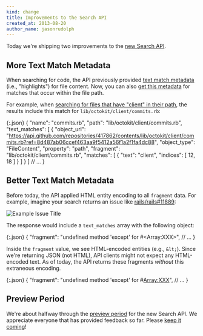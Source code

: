 ```yaml
---
kind: change
title: Improvements to the Search API
created_at: 2013-08-20
author_name: jasonrudolph
---
```


Today we're shipping two improvements to the [new Search API][original-search-api-announcement].

## More Text Match Metadata

When searching for code, the API previously provided [text match metadata][text-matches] (i.e., "highlights") for file content.
Now, you can also [get this metadata][code-text-matches] for matches that occur within the file path.

For example, when [searching for files that have "client" in their path][example-path-search], the results include this match for `lib/octokit/client/commits.rb`:

{:.json}
    {
      "name": "commits.rb",
      "path": "lib/octokit/client/commits.rb",
      "text_matches": [
        {
          "object_url": "https://api.github.com/repositories/417862/contents/lib/octokit/client/commits.rb?ref=8d487ab06ccef463aa9f5412a56f1a2f1fa4dc88",
          "object_type": "FileContent",
          "property": "path",
          "fragment": "lib/octokit/client/commits.rb",
          "matches": [
            {
              "text": "client",
              "indices": [ 12, 18 ]
            }
          ]
        }
      ]
      // ...
    }

## Better Text Match Metadata

Before today, the API applied HTML entity encoding to all `fragment` data.
For example, imagine your search returns an issue like <a href="https://github.com/rails/rails/issues/11889" data-proofer-ignore>rails/rails#11889</a>:

![Example Issue Title](https://f.cloud.github.com/assets/2988/994632/a84f2888-09af-11e3-9417-4bd92f1f1ed6.png)

The response would include a `text_matches` array with the following object:

{:.json}
    {
      "fragment": "undefined method 'except' for #&lt;Array:XXX&gt;",
      // ...
    }

Inside the `fragment` value, we see HTML-encoded entities (e.g., `&lt;`).
Since we're returning JSON (not HTML), API clients might not expect any HTML-encoded text.
As of today, the API returns these fragments _without_ this extraneous encoding.

{:.json}
    {
      "fragment": "undefined method 'except' for #<Array:XXX>",
      // ...
    }

## Preview Period

We're about halfway through the [preview period][preview-period] for the new Search API.
We appreciate everyone that has provided feedback so far. Please [keep it coming][contact]!

[contact]: https://github.com/contact?form[subject]=New+Search+API
[code-text-matches]: /v3/search/#highlighting-code-search-results
[example-path-search]: https://github.com/search?q=%40octokit%2Foctokit.rb+in%3Apath+client&type=Code
[original-search-api-announcement]: /changes/2013-07-19-preview-the-new-search-api/
[preview-period]: /changes/2013-07-19-preview-the-new-search-api/#preview-period
[text-matches]: /v3/search/#text-match-metadata
